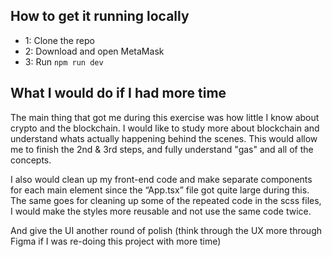 ## How to get it running locally
- 1: Clone the repo 
- 2: Download and open MetaMask 
- 3: Run `npm run dev`

## What I would do if I had more time
The main thing that got me during this exercise was how little I know about crypto and the blockchain. I would like to study more about blockchain and understand whats actually happening behind the scenes. This would allow me to finish the 2nd & 3rd steps, and fully understand "gas" and all of the concepts.

I also would clean up my front-end code and make separate components for each main element since the “App.tsx” file got quite large during this. The same goes for cleaning up some of the repeated code in the scss files, I would make the styles more reusable and not use the same code twice. 

And give the UI another round of polish (think through the UX more through Figma if I was re-doing this project with more time)